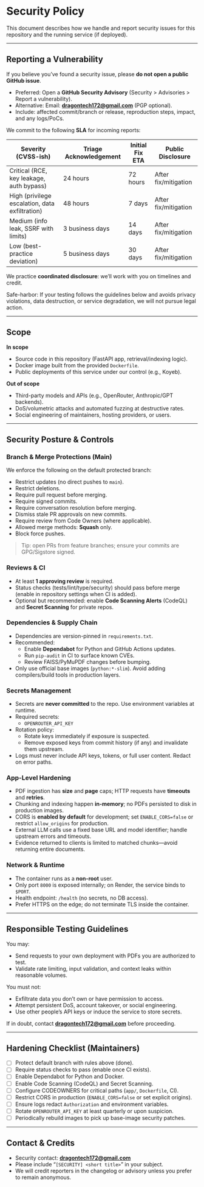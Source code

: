 # Security Policy

This document describes how we handle and report security issues for this repository and the running service (if deployed).

---

## Reporting a Vulnerability

If you believe you’ve found a security issue, please **do not open a public GitHub issue**.

- Preferred: Open a **GitHub Security Advisory** (Security > Advisories > Report a vulnerability).
- Alternative: Email: **dragontech172@gmail.com** (PGP optional).
- Include: affected commit/branch or release, reproduction steps, impact, and any logs/PoCs.

We commit to the following **SLA** for incoming reports:

| Severity (CVSS-ish) | Triage Acknowledgement | Initial Fix ETA | Public Disclosure |
| --- | --- | --- | --- |
| Critical (RCE, key leakage, auth bypass) | 24 hours | 72 hours | After fix/mitigation |
| High (privilege escalation, data exfiltration) | 48 hours | 7 days | After fix/mitigation |
| Medium (info leak, SSRF with limits) | 3 business days | 14 days | After fix/mitigation |
| Low (best-practice deviation) | 5 business days | 30 days | After fix/mitigation |

We practice **coordinated disclosure**: we’ll work with you on timelines and credit.

Safe-harbor: If your testing follows the guidelines below and avoids privacy violations, data destruction, or service degradation, we will not pursue legal action.

---

## Scope

**In scope**
- Source code in this repository (FastAPI app, retrieval/indexing logic).
- Docker image built from the provided `Dockerfile`.
- Public deployments of this service under our control (e.g., Koyeb).

**Out of scope**
- Third-party models and APIs (e.g., OpenRouter, Anthropic/GPT backends).
- DoS/volumetric attacks and automated fuzzing at destructive rates.
- Social engineering of maintainers, hosting providers, or users.

---

## Security Posture & Controls

### Branch & Merge Protections (Main)
We enforce the following on the default protected branch:
- Restrict updates (no direct pushes to `main`).
- Restrict deletions.
- Require pull request before merging.
- Require signed commits.
- Require conversation resolution before merging.
- Dismiss stale PR approvals on new commits.
- Require review from Code Owners (where applicable).
- Allowed merge methods: **Squash** only.
- Block force pushes.

> Tip: open PRs from feature branches; ensure your commits are GPG/Sigstore signed.

### Reviews & CI
- At least **1 approving review** is required.
- Status checks (tests/lint/type/security) should pass before merge (enable in repository settings when CI is added).
- Optional but recommended: enable **Code Scanning Alerts** (CodeQL) and **Secret Scanning** for private repos.

### Dependencies & Supply Chain
- Dependencies are version-pinned in `requirements.txt`.
- Recommended:
  - Enable **Dependabot** for Python and GitHub Actions updates.
  - Run `pip-audit` in CI to surface known CVEs.
  - Review FAISS/PyMuPDF changes before bumping.
- Only use official base images (`python:*-slim`). Avoid adding compilers/build tools in production layers.

### Secrets Management
- Secrets are **never committed** to the repo. Use environment variables at runtime.
- Required secrets:
  - `OPENROUTER_API_KEY`
- Rotation policy:
  - Rotate keys immediately if exposure is suspected.
  - Remove exposed keys from commit history (if any) and invalidate them upstream.
- Logs must never include API keys, tokens, or full user content. Redact on error paths.

### App-Level Hardening
- PDF ingestion has **size** and **page** caps; HTTP requests have **timeouts** and **retries**.
- Chunking and indexing happen **in-memory**; no PDFs persisted to disk in production images.
- CORS is **enabled by default** for development; set `ENABLE_CORS=false` or restrict `allow_origins` for production.
- External LLM calls use a fixed base URL and model identifier; handle upstream errors and timeouts.
- Evidence returned to clients is limited to matched chunks—avoid returning entire documents.

### Network & Runtime
- The container runs as a **non-root** user.
- Only port `8000` is exposed internally; on Render, the service binds to `$PORT`.
- Health endpoint: `/health` (no secrets, no DB access).
- Prefer HTTPS on the edge; do not terminate TLS inside the container.

---

## Responsible Testing Guidelines

You may:
- Send requests to your own deployment with PDFs you are authorized to test.
- Validate rate limiting, input validation, and context leaks within reasonable volumes.

You must not:
- Exfiltrate data you don’t own or have permission to access.
- Attempt persistent DoS, account takeover, or social engineering.
- Use other people’s API keys or induce the service to store secrets.

If in doubt, contact **dragontech172@gmail.com** before proceeding.

---

## Hardening Checklist (Maintainers)

- [ ] Protect default branch with rules above (done).
- [ ] Require status checks to pass (enable once CI exists).
- [ ] Enable Dependabot for Python and Docker.
- [ ] Enable Code Scanning (CodeQL) and Secret Scanning.
- [ ] Configure CODEOWNERS for critical paths (`app/`, `Dockerfile`, CI).
- [ ] Restrict CORS in production (`ENABLE_CORS=false` or set explicit origins).
- [ ] Ensure logs redact `Authorization` and environment variables.
- [ ] Rotate `OPENROUTER_API_KEY` at least quarterly or upon suspicion.
- [ ] Periodically rebuild images to pick up base-image security patches.

---

## Contact & Credits

- Security contact: **dragontech172@gmail.com**
- Please include “`[SECURITY] <short title>`” in your subject.
- We will credit reporters in the changelog or advisory unless you prefer to remain anonymous.
